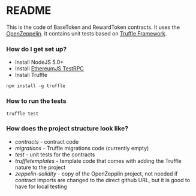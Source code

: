 # README #

This is the code of BaseToken and RewardToken contracts. It uses the [OpenZeppelin](https://github.com/OpenZeppelin/zeppelin-solidity). It contains unit tests based on [Truffle Framework](http://truffleframework.com/).

### How do I get set up? ###

* Install NodeJS 5.0+
* Install [EthereumJS TestRPC](https://github.com/ethereumjs/testrpc)
* Install Truffle

~~~~
npm install -g truffle
~~~~

### How to run the tests ###

~~~~
truffle test
~~~~

### How does the project structure look like? ###

* *contracts* - contract code
* *migrations* - Truffle migrations code (currently empty)
* *test* - unit tests for the contracts
* *truffletemplates* - template code that comes with adding the Truffle nature to the project
* *zeppelin-solidity* - copy of the OpenZepplin project, not needed if contract imports are changed to the direct github URL, but it is good to have for local testing
